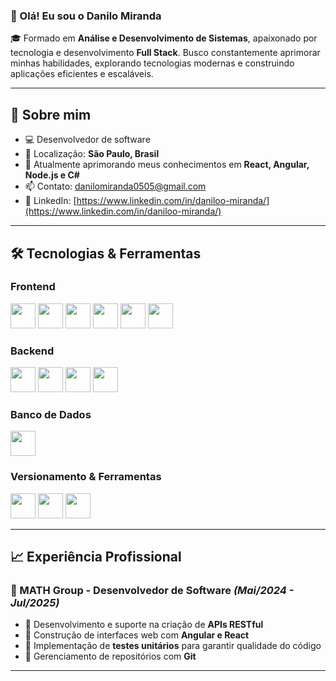 ### 👋 Olá! Eu sou o **Danilo Miranda**

🎓 Formado em **Análise e Desenvolvimento de Sistemas**, apaixonado por tecnologia e desenvolvimento **Full Stack**. Busco constantemente aprimorar minhas habilidades, explorando tecnologias modernas e construindo aplicações eficientes e escaláveis.

---

## 🚀 Sobre mim

- 💻 Desenvolvedor de software 
- 📌 Localização: **São Paulo, Brasil** 
- 🌱 Atualmente aprimorando meus conhecimentos em **React, Angular, Node.js e C#**
- 📫 Contato: [danilomiranda0505@gmail.com](mailto:danilomiranda0505@gmail.com)
- 🔗 LinkedIn: [https://www.linkedin.com/in/daniloo-miranda/](https://www.linkedin.com/in/daniloo-miranda/)

---

## 🛠️ Tecnologias & Ferramentas

### **Frontend**
<p align="left">
  <img src="https://cdn.jsdelivr.net/gh/devicons/devicon@latest/icons/angular/angular-original.svg" width="40" height="40"/>
  <img src="https://cdn.jsdelivr.net/gh/devicons/devicon/icons/react/react-original.svg" width="40" height="40"/>
  <img src="https://cdn.jsdelivr.net/gh/devicons/devicon/icons/bootstrap/bootstrap-original.svg" width="40" height="40"/>
  <img src="https://cdn.jsdelivr.net/gh/devicons/devicon@latest/icons/typescript/typescript-original.svg" width="40" height="40"/>
  <img src="https://cdn.jsdelivr.net/gh/devicons/devicon/icons/html5/html5-original.svg" width="40" height="40"/>
  <img src="https://cdn.jsdelivr.net/gh/devicons/devicon/icons/css3/css3-original.svg" width="40" height="40"/>
</p>

### **Backend**
<p align="left">
  <img src="https://cdn.jsdelivr.net/gh/devicons/devicon@latest/icons/nodejs/nodejs-original-wordmark.svg" width="40" height="40"/>
  <img src="https://cdn.jsdelivr.net/gh/devicons/devicon/icons/csharp/csharp-original.svg" width="40" height="40"/>
  <img src="https://cdn.jsdelivr.net/gh/devicons/devicon@latest/icons/dotnetcore/dotnetcore-original.svg" width="40" height="40"/>
  <img src="https://cdn.jsdelivr.net/gh/devicons/devicon/icons/python/python-original.svg" width="40" height="40"/>
</p>

### **Banco de Dados**
<p align="left">
  <img src="https://cdn.jsdelivr.net/gh/devicons/devicon@latest/icons/mysql/mysql-original-wordmark.svg" width="40" height="40"/>
</p>

### **Versionamento & Ferramentas**
<p align="left">
  <img src="https://cdn.jsdelivr.net/gh/devicons/devicon/icons/git/git-original.svg" width="40" height="40"/>
  <img src="https://cdn.jsdelivr.net/gh/devicons/devicon/icons/github/github-original.svg" width="40" height="40"/>
  <img src="https://cdn.jsdelivr.net/gh/devicons/devicon/icons/azuredevops/azuredevops-original.svg" width="40" height="40"/>
</p>

---

## 📈 Experiência Profissional

### **💼 MATH Group** - Desenvolvedor de Software *(Mai/2024 - Jul/2025)*
- 🔹 Desenvolvimento e suporte na criação de **APIs RESTful**
- 🔹 Construção de interfaces web com **Angular e React**
- 🔹 Implementação de **testes unitários** para garantir qualidade do código
- 🔹 Gerenciamento de repositórios com **Git**

---

<!-- ## 📊 Estatísticas no GitHub
![Danilo's GitHub stats](https://github-readme-stats.vercel.app/api?username=danilomiranda&show_icons=true&theme=radical)
-->
